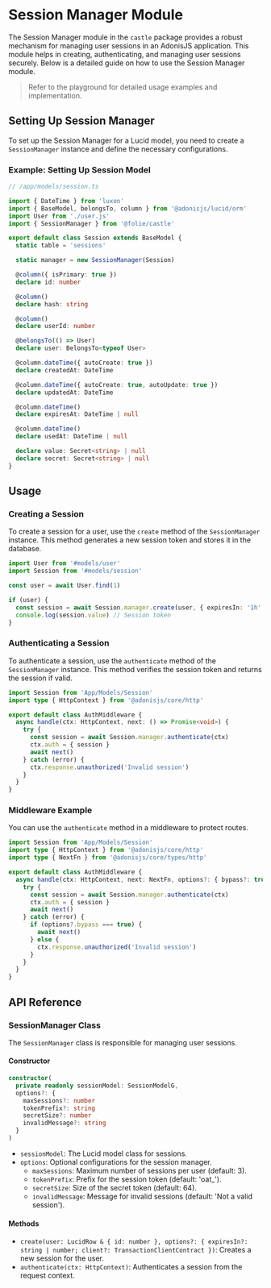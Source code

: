 # Session Manager Module

The Session Manager module in the `castle` package provides a robust mechanism for managing user sessions in an AdonisJS application. This module helps in creating, authenticating, and managing user sessions securely. Below is a detailed guide on how to use the Session Manager module.

> Refer to the playground for detailed usage examples and implementation.

## Setting Up Session Manager

To set up the Session Manager for a Lucid model, you need to create a `SessionManager` instance and define the necessary configurations.

### Example: Setting Up Session Model

```ts
// /app/models/session.ts

import { DateTime } from 'luxon'
import { BaseModel, belongsTo, column } from '@adonisjs/lucid/orm'
import User from './user.js'
import { SessionManager } from '@folie/castle'

export default class Session extends BaseModel {
  static table = 'sessions'

  static manager = new SessionManager(Session)

  @column({ isPrimary: true })
  declare id: number

  @column()
  declare hash: string

  @column()
  declare userId: number

  @belongsTo(() => User)
  declare user: BelongsTo<typeof User>

  @column.dateTime({ autoCreate: true })
  declare createdAt: DateTime

  @column.dateTime({ autoCreate: true, autoUpdate: true })
  declare updatedAt: DateTime

  @column.dateTime()
  declare expiresAt: DateTime | null

  @column.dateTime()
  declare usedAt: DateTime | null

  declare value: Secret<string> | null
  declare secret: Secret<string> | null
}
```

## Usage

### Creating a Session

To create a session for a user, use the `create` method of the `SessionManager` instance. This method generates a new session token and stores it in the database.

```ts
import User from '#models/user'
import Session from '#models/session'

const user = await User.find(1)

if (user) {
  const session = await Session.manager.create(user, { expiresIn: '1h' })
  console.log(session.value) // Session token
}
```

### Authenticating a Session

To authenticate a session, use the `authenticate` method of the `SessionManager` instance. This method verifies the session token and returns the session if valid.

```ts
import Session from 'App/Models/Session'
import type { HttpContext } from '@adonisjs/core/http'

export default class AuthMiddleware {
  async handle(ctx: HttpContext, next: () => Promise<void>) {
    try {
      const session = await Session.manager.authenticate(ctx)
      ctx.auth = { session }
      await next()
    } catch (error) {
      ctx.response.unauthorized('Invalid session')
    }
  }
}
```

### Middleware Example

You can use the `authenticate` method in a middleware to protect routes.

```ts
import Session from 'App/Models/Session'
import type { HttpContext } from '@adonisjs/core/http'
import type { NextFn } from '@adonisjs/core/types/http'

export default class AuthMiddleware {
  async handle(ctx: HttpContext, next: NextFn, options?: { bypass?: true }) {
    try {
      const session = await Session.manager.authenticate(ctx)
      ctx.auth = { session }
      await next()
    } catch (error) {
      if (options?.bypass === true) {
        await next()
      } else {
        ctx.response.unauthorized('Invalid session')
      }
    }
  }
}
```

## API Reference

### SessionManager Class

The `SessionManager` class is responsible for managing user sessions.

#### Constructor

```ts
constructor(
  private readonly sessionModel: SessionModelG,
  options?: {
    maxSessions?: number
    tokenPrefix?: string
    secretSize?: number
    invalidMessage?: string
  }
)
```

- `sessionModel`: The Lucid model class for sessions.
- `options`: Optional configurations for the session manager.
  - `maxSessions`: Maximum number of sessions per user (default: 3).
  - `tokenPrefix`: Prefix for the session token (default: 'oat_').
  - `secretSize`: Size of the secret token (default: 64).
  - `invalidMessage`: Message for invalid sessions (default: 'Not a valid session').

#### Methods

- `create(user: LucidRow & { id: number }, options?: { expiresIn?: string | number; client?: TransactionClientContract })`: Creates a new session for the user.
- `authenticate(ctx: HttpContext)`: Authenticates a session from the request context.